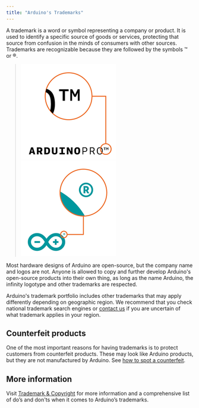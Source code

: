 ```yaml
---
title: "Arduino's Trademarks"
---
```


A trademark is a word or symbol representing a company or product. It is used to identify a specific source of goods or services, protecting that source from confusion in the minds of consumers with other sources. Trademarks are recognizable because they are followed by the symbols ™ or ®.

>![Arduino Pro logo with "TM" symbol highlighted](img/ArduinoTrademark_TM.jpg) ![infinity logo with "®" symbol highlighted](img/ArduinoTrademark_R.jpg)

Most hardware designs of Arduino are open-source, but the company name and logos are not. Anyone is allowed to copy and further develop Arduino's open-source products into their own thing, as long as the name Arduino, the infinity logotype and other trademarks are respected.

Arduino's trademark portfolio includes other trademarks that may apply differently depending on geographic region. We recommend that you check national trademark search engines or [contact us](trademark@arduino.cc) if you are uncertain of what trademark applies in your region.

## Counterfeit products

One of the most important reasons for having trademarks is to protect customers from counterfeit products. These may look like Arduino products, but they are not manufactured by Arduino. See [how to spot a counterfeit](https://support.arduino.cc/hc/en-us/articles/360020652100-How-to-spot-a-counterfeit-Arduino).

## More information

Visit [Trademark & Copyright](https://www.arduino.cc/en/trademark) for more information
and a comprehensive list of do’s and don'ts when it comes to Arduino’s trademarks.
